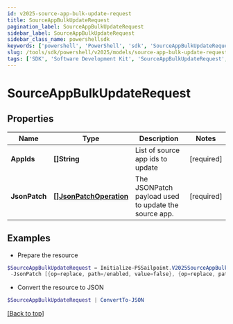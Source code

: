 ```yaml
---
id: v2025-source-app-bulk-update-request
title: SourceAppBulkUpdateRequest
pagination_label: SourceAppBulkUpdateRequest
sidebar_label: SourceAppBulkUpdateRequest
sidebar_class_name: powershellsdk
keywords: ['powershell', 'PowerShell', 'sdk', 'SourceAppBulkUpdateRequest', 'V2025SourceAppBulkUpdateRequest'] 
slug: /tools/sdk/powershell/v2025/models/source-app-bulk-update-request
tags: ['SDK', 'Software Development Kit', 'SourceAppBulkUpdateRequest', 'V2025SourceAppBulkUpdateRequest']
---
```



# SourceAppBulkUpdateRequest

## Properties

Name | Type | Description | Notes
------------ | ------------- | ------------- | -------------
**AppIds** | **[]String** | List of source app ids to update | [required]
**JsonPatch** | [**[]JsonPatchOperation**](json-patch-operation) | The JSONPatch payload used to update the source app. | [required]

## Examples

- Prepare the resource
```powershell
$SourceAppBulkUpdateRequest = Initialize-PSSailpoint.V2025SourceAppBulkUpdateRequest  -AppIds [2c91808a7624751a01762f19d665220d, 2c91808a7624751a01762f19d67c220e, 2c91808a7624751a01762f19d692220f] `
 -JsonPatch [{op=replace, path=/enabled, value=false}, {op=replace, path=/matchAllAccounts, value=false}]
```

- Convert the resource to JSON
```powershell
$SourceAppBulkUpdateRequest | ConvertTo-JSON
```


[[Back to top]](#) 

